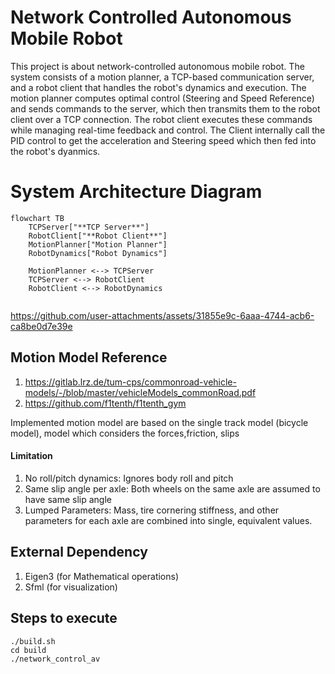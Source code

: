 # Network Controlled Autonomous Mobile Robot
This project is about network-controlled autonomous mobile robot. The system consists of a motion planner, a TCP-based communication server, and a robot client that handles the robot's dynamics and execution. The motion planner computes optimal control (Steering and Speed Reference) and sends commands to the server, which then transmits them to the robot client over a TCP connection. The robot client executes these commands while managing real-time feedback and control. The Client internally call the PID control to get the acceleration and Steering speed which then fed into the robot's dyanmics.
# System Architecture Diagram

```mermaid
flowchart TB
    TCPServer["**TCP Server**"]
    RobotClient["**Robot Client**"]
    MotionPlanner["Motion Planner"]
    RobotDynamics["Robot Dynamics"]
    
    MotionPlanner <--> TCPServer
    TCPServer <--> RobotClient
    RobotClient <--> RobotDynamics 
    
```

https://github.com/user-attachments/assets/31855e9c-6aaa-4744-acb6-ca8be0d7e39e


## Motion Model Reference
1. https://gitlab.lrz.de/tum-cps/commonroad-vehicle-models/-/blob/master/vehicleModels_commonRoad.pdf
2. https://github.com/f1tenth/f1tenth_gym

Implemented motion model are based on the single track model (bicycle model), model which considers the forces,friction, slips

#### Limitation
1. No roll/pitch dynamics:  Ignores body roll and pitch
2. Same slip angle per axle: Both wheels on the same axle are assumed to have same slip angle
3. Lumped Parameters: Mass, tire cornering stiffness, and other parameters for each axle are combined into single, equivalent values.


## External Dependency
1. Eigen3 (for Mathematical operations)
2. Sfml (for visualization)


## Steps to execute
```
./build.sh
cd build
./network_control_av
```